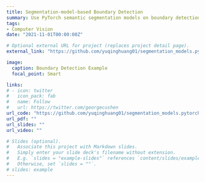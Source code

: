 ```yaml
---
title: Segmentation-model-based Boundary Detection
summary: Use PyTorch semantic segmentation models on boundary detection problems.
tags:
- Computer Vision
date: "2021-11-01T00:00:00Z"

# Optional external URL for project (replaces project detail page).
external_link: "https://github.com/yuqinghuang01/segmentation_models.pytorch"

image:
  caption: Boundary Detection Example
  focal_point: Smart

links:
# - icon: twitter
#   icon_pack: fab
#   name: Follow
#   url: https://twitter.com/georgecushen
url_code: "https://github.com/yuqinghuang01/segmentation_models.pytorch"
url_pdf: ""
url_slides: ""
url_video: ""

# Slides (optional).
#   Associate this project with Markdown slides.
#   Simply enter your slide deck's filename without extension.
#   E.g. `slides = "example-slides"` references `content/slides/example-slides.md`.
#   Otherwise, set `slides = ""`.
# slides: example
---
```

